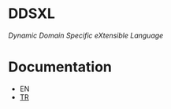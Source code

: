 # DDSXL
*Dynamic Domain Specific eXtensible Language*

# Documentation

- EN
- [TR](/docs/tr/README.md)